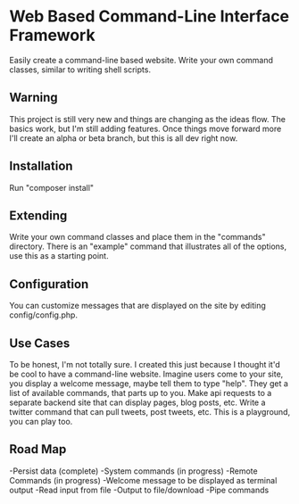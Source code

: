Web Based Command-Line Interface Framework
==============
Easily create a command-line based website. Write your own
command classes, similar to writing shell scripts.

Warning
--------------
This project is still very new and things are changing as the
ideas flow. The basics work, but I'm still adding features. Once
things move forward more I'll create an alpha or beta branch, but
this is all dev right now.

Installation
--------------
Run "composer install"

Extending
--------------
Write your own command classes and place them in the "commands"
directory. There is an "example" command that illustrates all
of the options, use this as a starting point.

Configuration
--------------
You can customize messages that are displayed on the site by
editing config/config.php.

Use Cases
--------------
To be honest, I'm not totally sure. I created this just
because I thought it'd be cool to have a command-line website.
Imagine users come to your site, you display a welcome message,
maybe tell them to type "help". They get a list of available
commands, that parts up to you. Make api requests to a separate
backend site that can display pages, blog posts, etc. Write
a twitter command that can pull tweets, post tweets, etc. This
is a playground, you can play too.

Road Map
---------------
-Persist data (complete)
-System commands (in progress)
-Remote Commands (in progress)
-Welcome message to be displayed as terminal output
-Read input from file
-Output to file/download
-Pipe commands